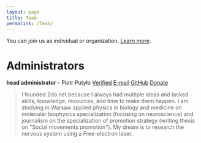```yaml
---
layout: page
title: Team
permalink: /Team/
---
```

You can join us as individual or organization. [Learn more](/join).

# Administrators 

**head administrator** - Piotr Putyło 
[Verified](https://www.facebook.com/piotr.putylo) [E-mail](mailto:founder@2do.net) [GitHub](https://github.com/2do-net) [Donate](https://www.paypal.me/piotrputylo) 

> I founded 2do.net because I always had multiple ideas and lacked skills, knowledge, resources, and time to make them happen. I am studying in Warsaw applied physics in biology and medicine on molecular biophysics specialization (focusing on neuroscience) and journalism on the specialization of promotion strategy (writing thesis on "Social movements promotion"). My dream is to research the nervous system using a Free-electron laser.
